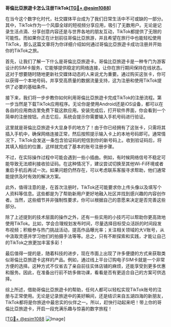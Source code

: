**哥倫比亞旅遊卡怎么注册TikTok[[TG💪+ @esim1088](https://t.me/s/esim1088)]**

在当今这个数字化时代，社交媒体平台成为了我们日常生活中不可或缺的一部分。其中，TikTok作为一个风靡全球的短视频分享应用，吸引了无数用户。无论是记录生活点滴、分享创意内容还是与世界各地的朋友互动，TikTok都提供了无限的可能性。而如果你正在计划前往哥倫比亞旅游，并且希望在旅行中也能轻松使用TikTok，那么这篇文章将为你详细介绍如何通过哥倫比亞旅遊卡成功注册并开始你的TikTok之旅。

首先，让我们了解一下什么是哥倫比亞旅遊卡。哥倫比亞旅遊卡是一种专门为游客设计的SIM卡服务，它能够提供稳定的网络连接，让你在旅行期间保持在线状态。这对于想要随时随地更新社交媒体动态的人来说尤为重要。通过购买这张卡，你可以获得一个本地号码，并享受高质量的数据流量支持，这为注册和使用TikTok提供了必要的基础条件。

接下来，我们将一步步教你如何利用哥倫比亞旅遊卡完成TikTok的注册流程。第一步当然是下载TikTok应用程序。无论你是使用Android还是iOS设备，都可以在各自的应用商店里免费下载这款应用。安装完成后，打开软件界面，你会看到一个简单的注册按钮。点击它后，系统会提示你需要输入手机号码进行验证。

这里就是哥倫比亞旅遊卡大显身手的地方了！由于你已经拥有了这张卡，只需将其插入手机中，确保网络连接正常，然后按照提示输入卡上的本地号码即可。通常情况下，TikTok会发送一条包含验证码的短信到你的新号码上。收到验证码后，将其填入相应的位置，这样就完成了基本的账号注册步骤。

不过，在实际操作过程中可能会遇到一些小插曲。例如，有时候网络信号不稳定可能导致无法顺利接收验证码。在这种情况下，建议尝试切换至其他Wi-Fi环境或者重启手机后再试一次。如果问题仍然存在，可以考虑联系客服寻求帮助，他们通常能提供及时有效的解决方案。

此外，值得注意的是，在首次注册时，TikTok还可能要求你上传头像以及填写个人资料等信息。这些都是为了帮助新用户更好地融入社区并找到感兴趣的内容创作者。当然，这些细节并非强制性要求，你可以根据自己的意愿来决定是否完善这些部分。

除了上述提到的技术层面的操作之外，还有一些实用的小技巧可以帮助你更高效地使用TikTok。比如，学会合理规划发布时间，尽量选择目标受众活跃的时间段发布视频；积极参与热门挑战活动，提高作品曝光率；关注相关领域的大V账号，从中汲取灵感并学习他们的拍摄手法等等。总之，只有不断探索和实践，才能让自己的TikTok之旅更加丰富多彩！

最后值得一提的是，随着科技的进步，现在市面上出现了许多便捷的方式来获取类似哥倫比亞旅遊卡这样的产品。例如，通过线上平台订购电子SIM卡就是一个非常方便的选择。这种方式不仅省去了亲自前往实体店铺的麻烦，还能享受到更多优惠和服务。因此，在准备出行前不妨多做功课，看看是否有更适合自己的方案可供选择。

综上所述，借助哥倫比亞旅遊卡的帮助，任何人都可以轻松实现TikTok账号的注册与正常使用。无论是记录旅途中的美好瞬间，还是结识来自五湖四海的新朋友，TikTok都将是你旅途中最忠实的伙伴之一。所以，赶快行动起来吧！带上你的哥倫比亞旅遊卡，开启一段充满乐趣与惊喜的数字旅程！

[[TG💪+ @esim1088](https://t.me/s/esim1088) ![Image](https://i.postimg.cc/4NQfJmqS/Snipaste-2025-05-13-00-14-12.png)]